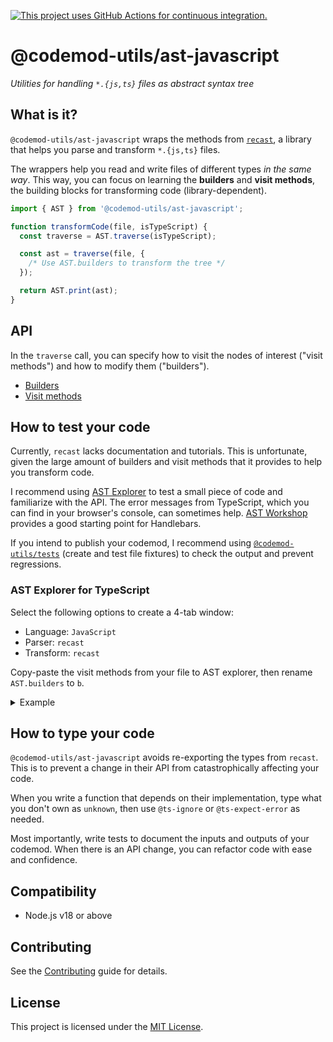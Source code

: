 [![This project uses GitHub Actions for continuous integration.](https://github.com/ijlee2/codemod-utils/actions/workflows/ci.yml/badge.svg)](https://github.com/ijlee2/codemod-utils/actions/workflows/ci.yml)

# @codemod-utils/ast-javascript

_Utilities for handling `*.{js,ts}` files as abstract syntax tree_


## What is it?

`@codemod-utils/ast-javascript` wraps the methods from [`recast`](https://github.com/benjamn/recast/), a library that helps you parse and transform `*.{js,ts}` files.

The wrappers help you read and write files of different types _in the same way_. This way, you can focus on learning the **builders** and **visit methods**, the building blocks for transforming code (library-dependent).

```js
import { AST } from '@codemod-utils/ast-javascript';

function transformCode(file, isTypeScript) {
  const traverse = AST.traverse(isTypeScript);

  const ast = traverse(file, {
    /* Use AST.builders to transform the tree */
  });

  return AST.print(ast);
}
```


## API

In the `traverse` call, you can specify how to visit the nodes of interest ("visit methods") and how to modify them ("builders").

- [Builders](https://github.com/benjamn/ast-types/blob/v0.16.1/src/gen/builders.ts#L3747-L4019)
- [Visit methods](https://github.com/benjamn/ast-types/blob/v0.16.1/src/gen/visitor.ts#L7-L307)


## How to test your code

Currently, `recast` lacks documentation and tutorials. This is unfortunate, given the large amount of builders and visit methods that it provides to help you transform code.

I recommend using [AST Explorer](https://astexplorer.net/) to test a small piece of code and familiarize with the API. The error messages from TypeScript, which you can find in your browser's console, can sometimes help. [AST Workshop](https://github.com/mainmatter/ast-workshop) provides a good starting point for Handlebars.

If you intend to publish your codemod, I recommend using [`@codemod-utils/tests`](../tests) (create and test file fixtures) to check the output and prevent regressions.


### AST Explorer for TypeScript

Select the following options to create a 4-tab window:

- Language: `JavaScript`
- Parser: `recast`
- Transform: `recast`

Copy-paste the visit methods from your file to AST explorer, then rename `AST.builders` to `b`.

<details>

<summary>Example</summary>

```js
/* Your file */
import { AST } from '@codemod-utils/ast-javascript';

export function transformCode(file) {
  const traverse = AST.traverse(true);

  const ast = traverse(file, {
    visitClassDeclaration(path) {
      const { body } = path.node.body;

      const nodesToAdd = [
        AST.builders.classProperty(
          AST.builders.identifier('styles'),
          AST.builders.identifier('styles'),
        ),
      ];

      body.unshift(...nodesToAdd);

      return false;
    },
  });

  return AST.print(ast);
}
```

```js
/* AST Explorer */
export default function transformer(code, { recast, parsers }) {
  const ast = recast.parse(code, { parser: parsers.typescript });
  const b = recast.types.builders;

  recast.visit(ast, {
    visitClassDeclaration(path) {
      const { body } = path.node.body;

      const nodesToAdd = [
        b.classProperty(
          b.identifier('styles'),
          b.identifier('styles')
        )
      ];

      body.unshift(...nodesToAdd);

      return false;
    }
  });

  return recast.print(ast).code;
}
```

<img width="1440" alt="" src="https://github.com/ijlee2/codemod-utils/assets/16869656/74c6edd1-52b4-4ae4-ae61-0fd9407faf18">

</details>


## How to type your code

`@codemod-utils/ast-javascript` avoids re-exporting the types from `recast`. This is to prevent a change in their API from catastrophically affecting your code.

When you write a function that depends on their implementation, type what you don't own as `unknown`, then use `@ts-ignore` or `@ts-expect-error` as needed.

Most importantly, write tests to document the inputs and outputs of your codemod. When there is an API change, you can refactor code with ease and confidence.


## Compatibility

- Node.js v18 or above


## Contributing

See the [Contributing](../../../CONTRIBUTING.md) guide for details.


## License

This project is licensed under the [MIT License](LICENSE.md).
